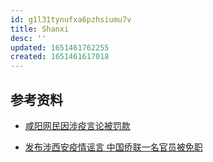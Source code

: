 ```yaml
---
id: g1l31tynufxa6pzhsiumu7v
title: Shanxi
desc: ''
updated: 1651461762255
created: 1651461617018
---
```


## 参考资料

- [咸阳网民因涉疫言论被罚款](https://twitter.com/SpeechFreedomCN/status/1483771738039197698?cxt=HHwWhIC52ZmitZcpAAAAA)

- [发布涉西安疫情谣言 中国侨联一名官员被免职](https://news.ifeng.com/c/8CaYU996oG6)
